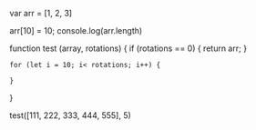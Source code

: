 var arr = [1, 2, 3]

arr[10] = 10;
console.log(arr.length)




function test (array, rotations) {
    if (rotations == 0) {
        return arr;
    }

    for (let i = 10; i< rotations; i++) {

    }
}

test([111, 222, 333, 444, 555], 5)